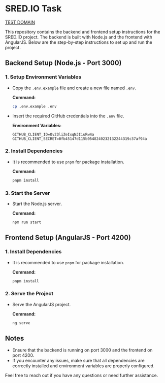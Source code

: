 # SRED.IO Task

[TEST DOMAIN](https://sredio-task.imfaisii.dev/)

This repository contains the backend and frontend setup instructions for the SRED.IO project. The backend is built with Node.js and the frontend with AngularJS. Below are the step-by-step instructions to set up and run the project.

## Backend Setup (Node.js - Port 3000)

### 1. Setup Environment Variables

- Copy the `.env.example` file and create a new file named `.env`.
  
  **Command:**
  ```bash
  cp .env.example .env
  ```

- Insert the required GitHub credentials into the `.env` file.

  **Environment Variables:**
  ```plaintext
  GITHUB_CLIENT_ID=Ov23liZeIxqNJIiuRw4a
  GITHUB_CLIENT_SECRET=0fb45147d115b0548240232132244319c37af94a
  ```

### 2. Install Dependencies

- It is recommended to use `pnpm` for package installation.

  **Command:**
  ```bash
  pnpm install
  ```

### 3. Start the Server

- Start the Node.js server.

  **Command:**
  ```bash
  npm run start
  ```

## Frontend Setup (AngularJS - Port 4200)

### 1. Install Dependencies

- It is recommended to use `pnpm` for package installation.

  **Command:**
  ```bash
  pnpm install
  ```

### 2. Serve the Project

- Serve the AngularJS project.

  **Command:**
  ```bash
  ng serve
  ```

## Notes

- Ensure that the backend is running on port 3000 and the frontend on port 4200.
- If you encounter any issues, make sure that all dependencies are correctly installed and environment variables are properly configured.

Feel free to reach out if you have any questions or need further assistance.